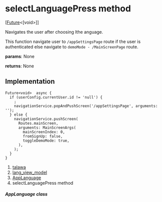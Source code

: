 
<div>

# selectLanguagePress method

</div>


[[Future](https://api.flutter.dev/flutter/dart-core/Future-class.html)\<[void\>]]




Navigates the user after choosing lthe anguage.

This function navigate user to `/appSettingsPage` route if the user is
authenticated else navigate to `demoMode - /MainScreenPage` route.

**params**: None

**returns**: None



## Implementation

``` language-dart
Future<void>  async {
  if (userConfig.currentUser.id != 'null') {
    ;
    navigationService.popAndPushScreen('/appSettingsPage', arguments: '');
  } else {
    navigationService.pushScreen(
      Routes.mainScreen,
      arguments: MainScreenArgs(
        mainScreenIndex: 0,
        fromSignUp: false,
        toggleDemoMode: true,
      ),
    );
  }
}
```







1.  [talawa](../../index.html)
2.  [lang_view_model](../../view_model_lang_view_model/)
3.  [AppLanguage](../../view_model_lang_view_model/AppLanguage-class.html)
4.  selectLanguagePress method

##### AppLanguage class







